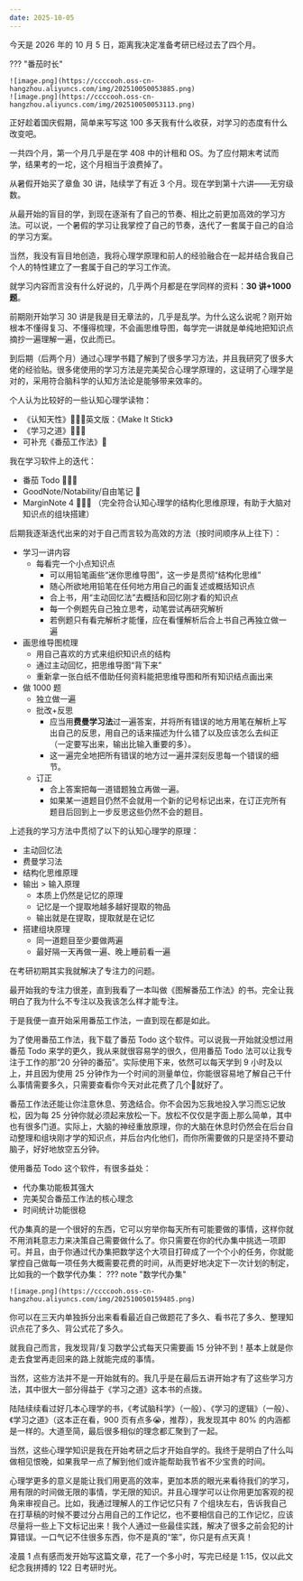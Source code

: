 ```yaml
---
date: 2025-10-05
---
```


今天是 2026 年的 10 月 5 日，距离我决定准备考研已经过去了四个月。

??? "番茄时长"

	![image.png](https://ccccooh.oss-cn-hangzhou.aliyuncs.com/img/202510050053885.png)
	![image.png](https://ccccooh.oss-cn-hangzhou.aliyuncs.com/img/202510050053113.png)

正好趁着国庆假期，简单来写写这 100 多天我有什么收获，对学习的态度有什么改变吧。

一共四个月，第一个月几乎是在学 408 中的计租和 OS。为了应付期末考试而学，结果考的一坨，这个月相当于浪费掉了。

从暑假开始买了章鱼 30 讲，陆续学了有近 3 个月。现在学到第十六讲——无穷级数。

从最开始的盲目的学，到现在逐渐有了自己的节奏、相比之前更加高效的学习方法。可以说，一个暑假的学习让我掌控了自己的节奏，迭代了一套属于自己的自洽的学习方案。

当然，我没有盲目地创造，我将心理学原理和前人的经验融合在一起并结合我自己个人的特性建立了一套属于自己的学习工作流。

就学习内容而言没有什么好说的，几乎两个月都是在学同样的资料：**30 讲+1000 题**。

前期刚开始学习 30 讲是我是目无章法的，几乎是乱学。为什么这么说呢？刚开始根本不懂得复习、不懂得梳理，不会画思维导图，每学完一讲就是单纯地把知识点摘抄一遍理解一遍，仅此而已。


到后期（后两个月）通过心理学书籍了解到了很多学习方法，并且我研究了很多大佬的经验贴。很多佬使用的学习方法是完美契合心理学原理的，这证明了心理学是对的，采用符合脑科学的认知方法论是能够带来效率的。

个人认为比较好的一些认知心理学读物：

- 《认知天性》🌟🌟🌟英文版：《Make It Stick》
- 《学习之道》🌟🌟🌟
- 可补充《番茄工作法》🌟

我在学习软件上的迭代：

- 番茄 Todo 🌟🌟🌟
- GoodNote/Notability/自由笔记 🌟
- MarginNote 4 🌟🌟🌟 （完全符合认知心理学的结构化思维原理，有助于大脑对知识点的组块搭建）

后期我逐渐迭代出来的对于自己而言较为高效的方法（按时间顺序从上往下）：

- 学习一讲内容
	- 每看完一个小点知识点
		- 可以用铅笔画些“迷你思维导图”，这一步是贯彻“结构化思维”
		- 随心所欲地用铅笔在任何地方用自己的画复述或概括知识点
		- 合上书，用“主动回忆法”去概括和回忆刚才看的知识点
		- 每一个例题先自己独立思考，动笔尝试再研究解析
		- 若例题只有看完解析才能懂，应在看懂解析后合上书自己再独立做一遍
- 画思维导图梳理
	- 用自己喜欢的方式来组织知识点的结构
	- 通过主动回忆，把思维导图“背下来”
	- 重新拿一张白纸不借助任何资料能把思维导图和所有知识结点画出来
- 做 1000 题
	- 独立做一遍
	- 批改+反思
		- 应当用**费曼学习法**过一遍答案，并将所有错误的地方用笔在解析上写出自己的反思，用自己的话来描述为什么错了以及应该怎么去纠正（一定要写出来，输出比输入重要的多）。
		- 这一遍完全地把所有错误的地方过一遍并深刻反思每一个错误的细节。
	- 订正
		- 合上答案把每一道错题独立再做一遍。
		- 如果某一道题目仍然不会就用一个新的记号标记出来，在订正完所有题目后回到上一步反思这些仍然不会的题目。

上述我的学习方法中贯彻了以下的认知心理学的原理：

- 主动回忆法
- 费曼学习法
- 结构化思维原理
- 输出 $>$ 输入原理
	- 本质上仍然是记忆的原理
	- 记忆是一个提取地越多越好提取的物品
	- 输出就是在提取，提取就是在记忆
- 搭建组块原理
	- 同一道题目至少要做两遍
	- 最好隔一天再做一遍、晚上睡前看一遍

在考研初期其实我就解决了专注力的问题。

最开始我的专注力很差，直到我看了一本叫做《图解番茄工作法》的书。完全让我明白了我为什么不专注以及我该怎么样才能专注。

于是我便一直开始采用番茄工作法，一直到现在都是如此。

为了使用番茄工作法，我下载了番茄 Todo 这个软件。可以说我一开始就没想过用番茄 Todo 来学的更久，我从来就很容易学的很久，但用番茄 Todo 法可以让我专注于工作的那“20 分钟的番茄”。实际使用下来，依然可以每天学到 9 小时及以上，并且因为使用 25 分钟作为一个时间的测量单位，你能很容易地了解自己干什么事情需要多久，只需要查看你今天对此花费了几个🍅就好了。

番茄工作法还能让你注意休息、劳逸结合。你不会因为忘我地投入学习而忘记放松，因为每 25 分钟你就必须起来放松一下。放松不仅仅是字面上那么简单，其中也有很多门道。实际上，大脑的神经重放原理，你的大脑在休息时仍然会在后台自动整理和组块刚才学的知识点，并后台内化他们，而你所需要做的只是坚持不要动脑子，好好地放空五分钟。

使用番茄 Todo 这个软件，有很多益处：

- 代办集功能极其强大
- 完美契合番茄工作法的核心理念
- 时间统计功能很稳

代办集真的是一个很好的东西，它可以穷举你每天所有可能要做的事情，这样你就不用消耗意志力来决策自己需要做什么了。你只需要在你的代办集中挑选一项即可。并且，由于你通过代办集把数学这个大项目打碎成了一个个小的任务，你就能掌控自己做每一项任务大概需要花费的时间，从而更好地决定下一次计划的制定，比如我的一个数学代办集：
??? note "数学代办集"

	![image.png](https://ccccooh.oss-cn-hangzhou.aliyuncs.com/img/202510050159485.png)


你可以在三天内单独拆分出来看看最近自己做题花了多久、看书花了多久、整理知识点花了多久、背公式花了多久。

就我自己而言，我发现背/复习数学公式每天只需要画 15 分钟不到！基本上就是你走去食堂再走回来的路上就能完成的事情。

当然，这些方法并不是一开始就有的。我几乎是在最后五讲开始才有了这些学习方法，其中很大一部分得益于《学习之道》这本书的点拨。

陆陆续续看过好几本心理学的书，《考试脑科学》（一般）、《学习的逻辑》（一般）、《学习之道》（这本正在看，900 页有点多😭，推荐），我发现其中 80% 的内涵都是一样的。大道至简，最后很多相似的理念都汇聚到了一起。

当然，这些心理学知识是我在开始考研之后才开始自学的。我终于是明白了什么叫做相见恨晚，如果我早一点了解到他们或许能帮助我节省不少宝贵的时间。

心理学更多的意义是能让我们用更高的效率，更加本质的眼光来看待我们的学习，用有限的时间做无限的事情，学无限的知识。并且心理学可以让你用更加客观的视角来审视自己。比如，我通过理解人的工作记忆只有 7 个组块左右，告诉我自己在打草稿的时候不要过分占用自己的工作记忆，也不要相信自己的工作记忆，应该尽量将一些上下文标记出来！我个人通过一些最佳实践，解决了很多之前会犯的计算错误。一口气记不住很多东西，你不是真的“笨”，你只是有点天真！

凌晨 1 点有感而发开始写这篇文章，花了一个多小时，写完已经是 1:15，仅以此文纪念我拼搏的 122 日考研时光。

